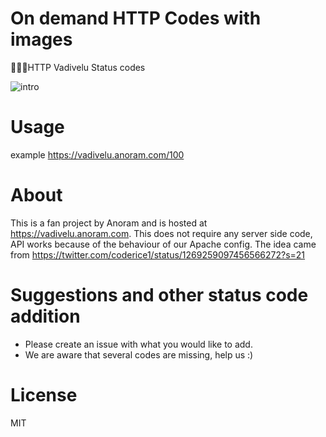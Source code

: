 # On demand HTTP Codes with images

 🚶‍♂️🔨HTTP Vadivelu Status codes

![intro](https://github.com/anoram/http-vadivelu/raw/master/src/intro.jpg)

# Usage
example https://vadivelu.anoram.com/100

# About
This is a fan project by Anoram and is hosted at https://vadivelu.anoram.com.
This does not require any server side code, API works because of the behaviour of our Apache config.
The idea came from https://twitter.com/coderice1/status/1269259097456566272?s=21


# Suggestions and other status code addition
 * Please create an issue with what you would like to add.
 * We are aware that several codes are missing, help us :)


# License
MIT
